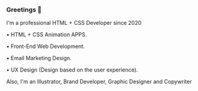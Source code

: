 ### Greetings 👋

I'm a professional HTML + CSS Developer since 2020

• HTML + CSS Animation APPS.

• Front-End Web Development.

• Email Marketing Design.

• UX Design (Design based on the user experience).

Also, I'm an Illustrator, Brand Developer, Graphic Designer and Copywriter

<!--
**APEGS/APEGS** is a ✨ _special_ ✨ repository because its `README.md` (this file) appears on your GitHub profile.

Here are some ideas to get you started:

- 🔭 I’m currently working on ...
- 🌱 I’m currently learning ...
- 👯 I’m looking to collaborate on ...
- 🤔 I’m looking for help with ...
- 💬 Ask me about ...
- 📫 How to reach me: ...
- 😄 Pronouns: ...
- ⚡ Fun fact: ...
-->
